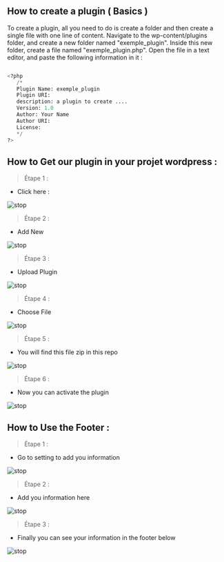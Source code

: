 ## How to create a plugin ( Basics )

To create a plugin, all you need to do is create a folder and then create a single file with one line of content. Navigate to the wp-content/plugins folder,
and create a new folder named "exemple_plugin". Inside this new folder, create a file named "exemple_plugin.php". Open the file in a text editor, 
and paste the following information in it :

```python

<?php
   /*
   Plugin Name: exemple_plugin
   Plugin URI: 
   description: a plugin to create ....
   Version: 1.0
   Author: Your Name
   Author URI: 
   License: 
   */
?>

```


## How to Get our plugin in your projet wordpress :

> Étape 1 : 
- Click here :

![stop](https://i.ibb.co/5RLmjDc/Screenshot-2022-05-19-142958.png)

> Étape 2 : 
- Add New

![stop](https://i.ibb.co/cXK69fy/Screenshot-2022-05-19-143122.png)

> Étape 3 : 
- Upload Plugin

![stop](https://i.ibb.co/M9SjBrD/Screenshot-2022-05-19-143151.png)

> Étape 4 : 
- Choose File

![stop](https://i.ibb.co/V3fZvVK/Screenshot-2022-05-19-143231.png)

> Étape 5 : 
- You will find this file zip in this repo

![stop](https://i.ibb.co/7QHbdD2/Screenshot-2022-05-19-145137.png)

> Étape 6 : 
- Now you can activate the plugin

![stop](https://i.ibb.co/wSTYwzL/Screenshot-2022-05-19-145313.png)


## How to Use the Footer :

> Étape 1 :
- Go to setting to add you information

![stop](https://i.ibb.co/8s2LXQB/Screenshot-2022-05-19-145433.png)

> Étape 2 : 
- Add you information here

![stop](https://i.ibb.co/DRg2zSf/Screenshot-2022-05-19-145554.png)

> Étape 3 : 
- Finally you can see your information in the footer below

![stop](https://i.ibb.co/2SyXPGS/Screenshot-2022-05-19-145651.png)
